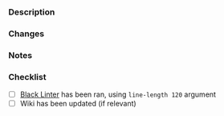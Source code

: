 ### Description

<!-- A brief overview of what the PR achieves -->

### Changes

<!-- In depth changes per file, if feasible -->

### Notes

<!-- Anything to be considered by reviewers -->

### Checklist

<!-- Pre-merch checks that should be completed -->

- [ ] [Black Linter](https://github.com/psf/black) has been ran, using `line-length 120` argument
- [ ] Wiki has been updated (if relevant)

<!-- Any further information can be added below here such as images/videos -->
